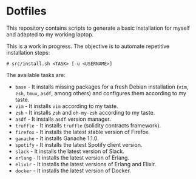 # Dotfiles

This repository contains scripts to generate a basic installation for myself
and adapted to my working laptop.

This is a work in progress. The objective is to automate repetitive
installation steps:

```
# src/install.sh <TASK> [-u <USERNAME>]
```

The available tasks are:
  - `base`     -  It installs missing packages for a fresh Debian installation
               (`vim`, `zsh`, `tmux`, `asdf`, among others) and configures them
               according to my taste.
  - `vim`      - It installs `vim` according to my taste.
  - `zsh`      - It installs `zsh` and `oh-my-zsh` according to my taste.
  - `asdf`     - It installs `asdf` version manager.
  - `truffle`  - It installs `truffle` (solidity contracts framework).
  - `firefox`  - It installs the latest stable version of Firefox.
  - `ganache`  - It installs Ganache 1.1.0.
  - `spotify`  - It installs the latest Spotify client version.
  - `slack`    - It installs the latest version of Slack.
  - `erlang`   - It installs the latest version of Erlang.
  - `elixir`   - It installs the latest versions of Erlang and Elixir.
  - `docker`   - It installs the latest version of Docker.

